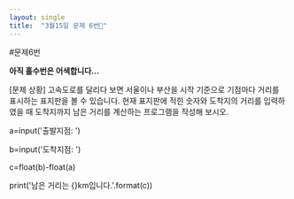 ```yaml
---
layout: single
title:  "3월15일 문제 6번🧐"
---
```


#문제6번

**아직 홀수번은 어색합니다...** 

[문제 상황]
고속도로를 달리다 보면 서울이나 부산을 시작 기준으로 기점마다 거리를 표시하는 표지판을
볼 수 있습니다. 현재 표지판에 적힌 숫자와 도착지의 거리를 입력하였을 때 도착지까지 남은
거리를 계산하는 프로그램을 작성해 보시오.


a=input('출발지점: ')

b=input('도착지점: ')

c=float(b)-float(a)

print('남은 거리는 {}km입니다.'.format(c))
